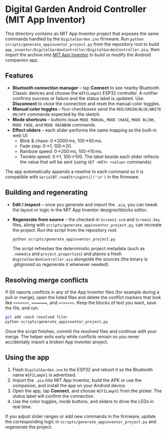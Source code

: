 # Digital Garden Android Controller (MIT App Inventor)

This directory contains an MIT App Inventor project that exposes the same commands handled by the `DigitalGarden.ino` firmware. Run `python scripts/generate_appinventor_project.py` from the repository root to build `app_inventor/DigitalGardenController/DigitalGardenController.aia`, then import the archive into [MIT App Inventor](https://ai2.appinventor.mit.edu/) to build or modify the Android companion app.

## Features

* **Bluetooth connection manager** – tap **Connect** to see nearby Bluetooth Classic devices and choose the `WIFILampV1` ESP32 controller. A notifier confirms success or failure and the status label is updated. Use **Disconnect** to close the connection and reset the manual color toggles.
* **Manual color toggles** – four checkboxes send the `RED/GREEN/BLUE/WHITE ON|OFF` commands expected by the sketch.
* **Mode shortcuts** – buttons issue `MODE MANUAL`, `MODE CHASE`, `MODE BLINK`, `MODE FADE`, and `MODE RAINBOW` commands.
* **Effect sliders** – each slider performs the same mapping as the built-in web UI:
  * Blink & chase: 0→2000 ms, 100→50 ms.
  * Fade step: 0→1, 100→20.
  * Rainbow speed: 0→200 ms, 100→10 ms.
  * Twinkle speed: 0→1, 100→100.
  The label beside each slider reflects the value that will be sent (using `SET <KEY> <value>` commands).

The app automatically appends a newline to each command so it is compatible with `SerialBT.readStringUntil('\n')` in the firmware.

## Building and regenerating

* **Edit / inspect** – once you generate and import the `.aia`, you can tweak the layout or logic in the MIT App Inventor designer/blocks editor.
* **Regenerate from source** – the checked-in `Screen1.scm` and `Screen1.bky` files, along with `scripts/generate_appinventor_project.py`, can recreate the project. Run the script from the repository root:

  ```bash
  python scripts/generate_appinventor_project.py
  ```

  The script refreshes the deterministic project metadata (such as `.nomedia` and `project.properties`) and places a fresh `DigitalGardenController.aia` alongside the sources (the binary is .gitignored so regenerate it whenever needed).

## Resolving merge conflicts

If Git reports conflicts in any of the App Inventor files (for example during a pull or merge), open the listed files and delete the conflict markers that look like `<<<<<<<`, `=======`, and `>>>>>>>`. Keep the blocks of text you want, save the file, and run:

```bash
git add <each resolved file>
python scripts/generate_appinventor_project.py
```

Once the script finishes, commit the resolved files and continue with your merge. The helper exits early while conflicts remain so you never accidentally import a broken App Inventor project.

## Using the app

1. Flash `DigitalGarden.ino` to the ESP32 and reboot it so the Bluetooth name `WIFILampV1` is advertised.
2. Import the `.aia` into MIT App Inventor, build the APK or use the companion, and install the app on your Android device.
3. Open the app, tap **Connect**, and choose `WIFILampV1` from the picker. The status label will confirm the connection.
4. Use the color toggles, mode buttons, and sliders to drive the LEDs in real time.

If you adjust slider ranges or add new commands in the firmware, update the corresponding logic in `scripts/generate_appinventor_project.py` and regenerate the project.
